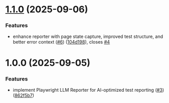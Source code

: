 # [1.1.0](https://github.com/getzenai/playwright-coding-agent-reporter/compare/v1.0.0...v1.1.0) (2025-09-06)


### Features

* enhance reporter with page state capture, improved test structure, and better error context ([#6](https://github.com/getzenai/playwright-coding-agent-reporter/issues/6)) ([104d198](https://github.com/getzenai/playwright-coding-agent-reporter/commit/104d198de6b0c4bd964d170e5508faf4f8bb4634)), closes [#4](https://github.com/getzenai/playwright-coding-agent-reporter/issues/4)

# 1.0.0 (2025-09-05)


### Features

* implement Playwright LLM Reporter for AI-optimized test reporting ([#3](https://github.com/getzenai/playwright-coding-agent-reporter/issues/3)) ([862f5b7](https://github.com/getzenai/playwright-coding-agent-reporter/commit/862f5b77600e8b74b88518cfb2e41520e8363610))
